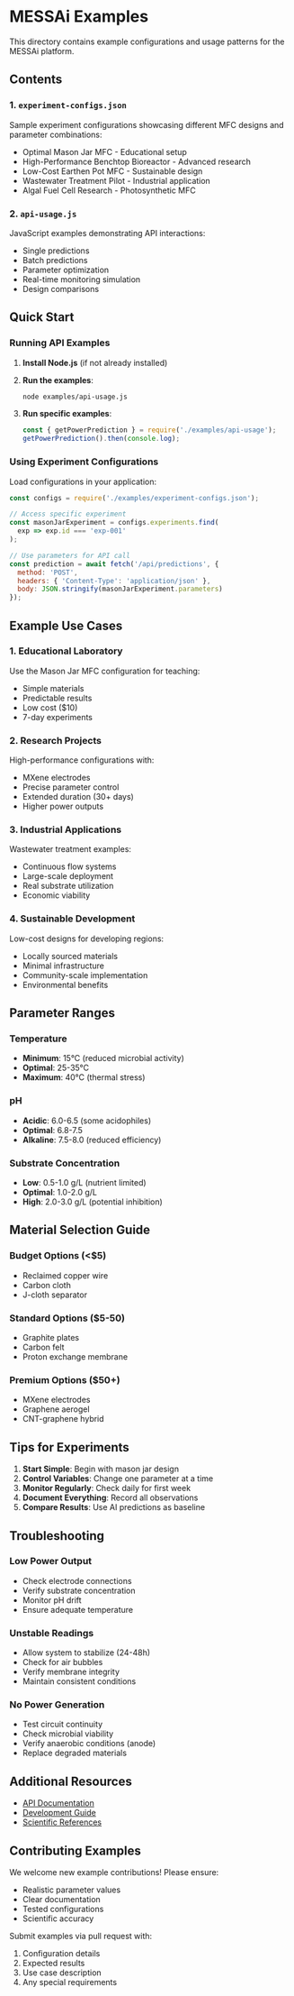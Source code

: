 # MESSAi Examples

This directory contains example configurations and usage patterns for the MESSAi platform.

## Contents

### 1. `experiment-configs.json`
Sample experiment configurations showcasing different MFC designs and parameter combinations:
- Optimal Mason Jar MFC - Educational setup
- High-Performance Benchtop Bioreactor - Advanced research
- Low-Cost Earthen Pot MFC - Sustainable design
- Wastewater Treatment Pilot - Industrial application
- Algal Fuel Cell Research - Photosynthetic MFC

### 2. `api-usage.js`
JavaScript examples demonstrating API interactions:
- Single predictions
- Batch predictions
- Parameter optimization
- Real-time monitoring simulation
- Design comparisons

## Quick Start

### Running API Examples

1. **Install Node.js** (if not already installed)

2. **Run the examples**:
   ```bash
   node examples/api-usage.js
   ```

3. **Run specific examples**:
   ```javascript
   const { getPowerPrediction } = require('./examples/api-usage');
   getPowerPrediction().then(console.log);
   ```

### Using Experiment Configurations

Load configurations in your application:

```javascript
const configs = require('./examples/experiment-configs.json');

// Access specific experiment
const masonJarExperiment = configs.experiments.find(
  exp => exp.id === 'exp-001'
);

// Use parameters for API call
const prediction = await fetch('/api/predictions', {
  method: 'POST',
  headers: { 'Content-Type': 'application/json' },
  body: JSON.stringify(masonJarExperiment.parameters)
});
```

## Example Use Cases

### 1. Educational Laboratory
Use the Mason Jar MFC configuration for teaching:
- Simple materials
- Predictable results
- Low cost ($10)
- 7-day experiments

### 2. Research Projects
High-performance configurations with:
- MXene electrodes
- Precise parameter control
- Extended duration (30+ days)
- Higher power outputs

### 3. Industrial Applications
Wastewater treatment examples:
- Continuous flow systems
- Large-scale deployment
- Real substrate utilization
- Economic viability

### 4. Sustainable Development
Low-cost designs for developing regions:
- Locally sourced materials
- Minimal infrastructure
- Community-scale implementation
- Environmental benefits

## Parameter Ranges

### Temperature
- **Minimum**: 15°C (reduced microbial activity)
- **Optimal**: 25-35°C
- **Maximum**: 40°C (thermal stress)

### pH
- **Acidic**: 6.0-6.5 (some acidophiles)
- **Optimal**: 6.8-7.5
- **Alkaline**: 7.5-8.0 (reduced efficiency)

### Substrate Concentration
- **Low**: 0.5-1.0 g/L (nutrient limited)
- **Optimal**: 1.0-2.0 g/L
- **High**: 2.0-3.0 g/L (potential inhibition)

## Material Selection Guide

### Budget Options (<$5)
- Reclaimed copper wire
- Carbon cloth
- J-cloth separator

### Standard Options ($5-50)
- Graphite plates
- Carbon felt
- Proton exchange membrane

### Premium Options ($50+)
- MXene electrodes
- Graphene aerogel
- CNT-graphene hybrid

## Tips for Experiments

1. **Start Simple**: Begin with mason jar design
2. **Control Variables**: Change one parameter at a time
3. **Monitor Regularly**: Check daily for first week
4. **Document Everything**: Record all observations
5. **Compare Results**: Use AI predictions as baseline

## Troubleshooting

### Low Power Output
- Check electrode connections
- Verify substrate concentration
- Monitor pH drift
- Ensure adequate temperature

### Unstable Readings
- Allow system to stabilize (24-48h)
- Check for air bubbles
- Verify membrane integrity
- Maintain consistent conditions

### No Power Generation
- Test circuit continuity
- Check microbial viability
- Verify anaerobic conditions (anode)
- Replace degraded materials

## Additional Resources

- [API Documentation](../docs/API.md)
- [Development Guide](../docs/DEVELOPMENT.md)
- [Scientific References](../docs/REFERENCES.md)

## Contributing Examples

We welcome new example contributions! Please ensure:
- Realistic parameter values
- Clear documentation
- Tested configurations
- Scientific accuracy

Submit examples via pull request with:
1. Configuration details
2. Expected results
3. Use case description
4. Any special requirements